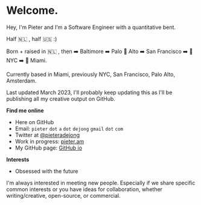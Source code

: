 # Welcome. 

Hey, I'm Pieter and I'm a Software Engineer with a quantitative bent.

Half :netherlands: , half :us:  :)

Born + raised in :netherlands: , then :arrow_right: Baltimore :arrow_right: Palo :evergreen_tree: Alto :arrow_right: San Francisco :arrow_right: :statue_of_liberty: NYC :arrow_right:  :palm_tree: Miami.




Currently based in Miami, previously NYC, San Francisco, Palo Alto, Amsterdam.

Last updated March 2023, I'll probably keep updating this as I'll be publishing all my creative output on GitHub.

**Find me online**

* Here on GitHub
* Email: `pieter` `dot` `a` `dot` `dejong` `gmail` `dot` `com`
* Twitter at [@pieteradejong](https://twitter.com/pieteradejong)
* Work in progress: [pieter.am](https://pieter.am/)
* My GitHub page: [GitHub io](https://pieteradejong.github.io/)

**Interests**

* Obsessed with the future


I'm always interested in meeting new people. Especially if we share specific common interests or you have ideas for collaboration, whether writing/creative, open-source, or commercial.

